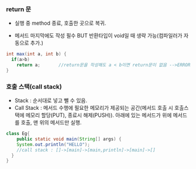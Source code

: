 ### return 문

- 실행 중 method 종료, 호출한 곳으로 복귀.

- 메서드 마지막에도 작성 필수 BUT 반환타입이 void일 때 생략 가능(컴파일러가 자동으로 추가.)

```java
int max(int a, int b) {
  if(a>b)
    return a;       //return문을 작성해도 a < b이면 return문이 없음 -->ERROR.
}
```



### 호출 스택(call stack)

- Stack : 순서대로 넣고 뺄 수 있음.
- Call Stack : 메서드 수행에 필요한 메모리가 제공되는 공간(메서드 호출 시 호출스택에 메모리 할당(PUT), 종료시 해제(PUSH)). 아래에 있는 메서드가 위에 메서드를 호출, 맨 위의 메서드만 실행.

```java
class Eg{
    public static void main(String[] args) {
    System.out.println("HELLO");
    //call stack : []->[main]->[main,println]->[main]->[]
  }
}
```




